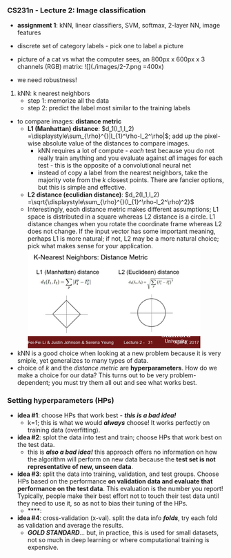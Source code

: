 ### **CS231n - Lecture 2**: Image classification

- **assignment 1**: kNN, linear classifiers, SVM, softmax, 2-layer NN, image features

- discrete set of category labels - pick one to label a picture
- picture of a cat vs what the computer sees, an 800px x 600px x 3 channels (RGB) matrix: ![](./images/2-7.png =400x)
- we need robustness!

1. kNN: k nearest neighbors
    - step 1: memorize all the data
    - step 2: predict the label most similar to the training labels
  - to compare images: **distance metric**
    - **L1 (Manhattan) distance**: $d_1(I_1,I_2) =\displaystyle\sum_{\rho}^{}|I_{1}^\rho-I_2^\rho|$; add up the pixel-wise absolute value of the distances to compare images.
      - kNN requires a lot of compute - *each* test because you do not really train anything and you evaluate against *all* images for each test - this is the opposite of a convolutional neural net
      - instead of copy a label from the nearest neighbors, take the majority vote from the *k* closest points. There are fancier options, but this is simple and effective.
    - **L2 distance (eculidian distance)**: $d_2(I_1,I_2) =\sqrt{\displaystyle\sum_{\rho}^{}(I_{1}^\rho-I_2^\rho)^2}$
    - Interestingly, each distance metric makes different assumptions; L1 space is distributed in a square whereas L2 distance is a circle. L1 distance changes when you rotate the coordinate frame whereas L2 does not change. If the input vector has some important meaning, perhaps L1 is more natural; if not, L2 may be a more natural choice; pick what makes sense for your application. <img src="./images/2-31.png" width="400"/>
  - kNN is a good choice when looking at a new problem because it is very smiple, yet generalizes to many types of data.
  - choice of *k* and the *distance metric* are **hyperparameters**. How do we make a choice for our data? This turns out to be very problem-dependent; you must try them all out and see what works best.

### Setting hyperparameters (HPs)
  - **idea #1**: choose HPs that work best - ***this is a bad idea!***
    - k=1; this is what we would ***always*** choose! It works perfectly on training data (overfitting).
  - **idea #2**: splot the data into test and train; choose HPs that work best on the test data.
    - this is ***also a bad idea!*** this approach offers no information on how the algorithm will perform on new data because the **test set is not representative of new, unseen data**.
  - **idea #3**: split the data into training, validation, and test groups. Choose HPs based on the performance **on validation data and evaluate that performance on the test data**. This evaluation is the number you report! Typically, people make their best effort not to touch their test data until they need to use it, so as not to bias their tuning of the HPs.
    - ****:
  - **idea #4**: cross-validation (x-val). split the data info ***folds***, try each fold as validation and average the results.
    - ***GOLD STANDARD***... but, in practice, this is used for small datasets, not so much in deep learning or where computational training is expensive.
